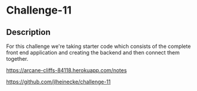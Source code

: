 # Challenge-11

## Description

For this challenge we're taking starter code which consists of the complete front end application and creating the backend and then connect them together.

https://arcane-cliffs-84118.herokuapp.com/notes

https://github.com/jlheinecke/challenge-11
